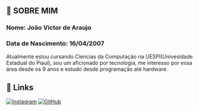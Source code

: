 
## 🚀 SOBRE MIM

### Nome: João Victor de Araujo
### Data de Nascimento: 16/04/2007
Atualmente estou cursando Ciencias da Computação na UESPI(Univesidade Estadual do Piauí), sou um aficionado por tecnologia, me interesso por essa área desde os 9 anos e estudo desde programação até hardware.






## 🔗 Links

[![Instagram](https://img.shields.io/badge/-Instagram-%23E4405F?style=for-the-badge&logo=instagram&logoColor=white)](https://www.instagram.com/_jvzito_/)
[![GitHub](https://img.shields.io/badge/GitHub-100000?style=for-the-badge&logo=github&logoColor=white)](https://github.com/jvzito-xp)



